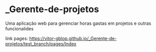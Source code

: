 # _Gerente-de-projetos
Uma aplicação web para gerenciar horas gastas em projetos e outras funcionalides

link pages:
https://vitor-gblop.github.io/_Gerente-de-projetos/test_branch/pages/Index
